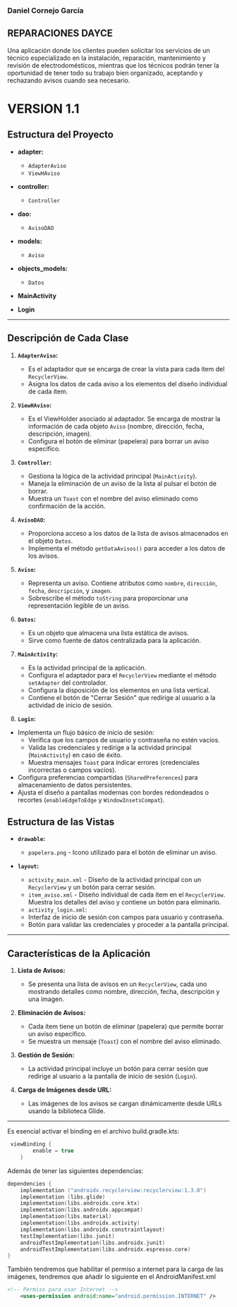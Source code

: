 ### Daniel Cornejo García
## REPARACIONES DAYCE
Una aplicación donde los clientes pueden solicitar los servicios de un técnico especializado en la instalación, reparación, mantenimiento y revisión de electrodomésticos,
mientras que los técnicos podrán tener la oportunidad de tener todo su trabajo bien organizado, aceptando y rechazando avisos cuando sea necesario.


# VERSION 1.1

## **Estructura del Proyecto**

- **adapter:**
  - `AdapterAviso`
  - `ViewHAviso`

- **controller:**
  - `Controller`

- **dao:**
  - `AvisoDAO`

- **models:**
  - `Aviso`

- **objects_models:**
  - `Datos`

- **MainActivity**
- **Login**
---

## **Descripción de Cada Clase**

1. **`AdapterAviso`:**  
   - Es el adaptador que se encarga de crear la vista para cada ítem del `RecyclerView`.
   - Asigna los datos de cada aviso a los elementos del diseño individual de cada ítem.

2. **`ViewHAviso`:**  
   - Es el ViewHolder asociado al adaptador. Se encarga de mostrar la información de cada objeto `Aviso` (nombre, dirección, fecha, descripción, imagen).  
   - Configura el botón de eliminar (papelera) para borrar un aviso específico.

3. **`Controller`:**  
   - Gestiona la lógica de la actividad principal (`MainActivity`).
   - Maneja la eliminación de un aviso de la lista al pulsar el botón de borrar.
   - Muestra un `Toast` con el nombre del aviso eliminado como confirmación de la acción.

4. **`AvisoDAO`:**  
   - Proporciona acceso a los datos de la lista de avisos almacenados en el objeto `Datos`.
   - Implementa el método `getDataAvisos()` para acceder a los datos de los avisos.

5. **`Aviso`:**  
   - Representa un aviso. Contiene atributos como `nombre`, `dirección`, `fecha`, `descripción`, y `imagen`.
   - Sobrescribe el método `toString` para proporcionar una representación legible de un aviso.

6. **`Datos`:**  
   - Es un objeto que almacena una lista estática de avisos.
   - Sirve como fuente de datos centralizada para la aplicación.

7. **`MainActivity`:**  
   - Es la actividad principal de la aplicación.
   - Configura el adaptador para el `RecyclerView` mediante el método `setAdapter` del controlador.
   - Configura la disposición de los elementos en una lista vertical.
   - Contiene el botón de "Cerrar Sesión" que redirige al usuario a la actividad de inicio de sesión.
8. **`Login`:**
  - Implementa un flujo básico de inicio de sesión:
    - Verifica que los campos de usuario y contraseña no estén vacíos.
    - Valida las credenciales y redirige a la actividad principal (`MainActivity`) en caso de éxito.
    - Muestra mensajes `Toast` para indicar errores (credenciales incorrectas o campos vacíos).
  - Configura preferencias compartidas (`SharedPreferences`) para almacenamiento de datos persistentes.
  - Ajusta el diseño a pantallas modernas con bordes redondeados o recortes (`enableEdgeToEdge` y `WindowInsetsCompat`).

## **Estructura de las Vistas**

- **`drawable`:**
  - `papelera.png` - Icono utilizado para el botón de eliminar un aviso.

- **`layout`:**
  - `activity_main.xml` - Diseño de la actividad principal con un `RecyclerView` y un botón para cerrar sesión.
  - `item_aviso.xml` - Diseño individual de cada ítem en el `RecyclerView`. Muestra los detalles del aviso y contiene un botón para eliminarlo.
  - `activity_login.xml`:
  - Interfaz de inicio de sesión con campos para usuario y contraseña.
  - Botón para validar las credenciales y proceder a la pantalla principal.
---

## **Características de la Aplicación**

1. **Lista de Avisos:**
   - Se presenta una lista de avisos en un `RecyclerView`, cada uno mostrando detalles como nombre, dirección, fecha, descripción y una imagen.

2. **Eliminación de Avisos:**
   - Cada ítem tiene un botón de eliminar (papelera) que permite borrar un aviso específico.
   - Se muestra un mensaje (`Toast`) con el nombre del aviso eliminado.

3. **Gestión de Sesión:**
   - La actividad principal incluye un botón para cerrar sesión que redirige al usuario a la pantalla de inicio de sesión (`Login`).

4. **Carga de Imágenes desde URL:**
   - Las imágenes de los avisos se cargan dinámicamente desde URLs usando la biblioteca Glide.

---
Es esencial activar el binding en el archivo build.gradle.kts: 
```kts
 viewBinding {
        enable = true
    }
```

Además de tener las siguientes dependencias:
```kts
dependencies {
    implementation ("androidx.recyclerview:recyclerview:1.3.0")
    implementation (libs.glide)
    implementation(libs.androidx.core.ktx)
    implementation(libs.androidx.appcompat)
    implementation(libs.material)
    implementation(libs.androidx.activity)
    implementation(libs.androidx.constraintlayout)
    testImplementation(libs.junit)
    androidTestImplementation(libs.androidx.junit)
    androidTestImplementation(libs.androidx.espresso.core)
}
```

También tendremos que habilitar el permiso a internet para la carga de las imágenes, tendremos que añadir lo siguiente en el AndroidManifest.xml

```xml
<!-- Permiso para usar Internet -->
    <uses-permission android:name="android.permission.INTERNET" />
```
